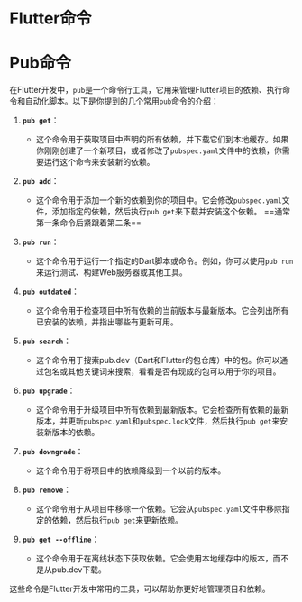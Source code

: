 # Flutter命令



# Pub命令
在Flutter开发中，`pub`是一个命令行工具，它用来管理Flutter项目的依赖、执行命令和自动化脚本。以下是你提到的几个常用`pub`命令的介绍：

1. **`pub get`**：
   - 这个命令用于获取项目中声明的所有依赖，并下载它们到本地缓存。如果你刚刚创建了一个新项目，或者修改了`pubspec.yaml`文件中的依赖，你需要运行这个命令来安装新的依赖。

2. **`pub add`**：
   - 这个命令用于添加一个新的依赖到你的项目中。它会修改`pubspec.yaml`文件，添加指定的依赖，然后执行`pub get`来下载并安装这个依赖。
	==通常第一条命令后紧跟着第二条==
1. **`pub run`**：
   - 这个命令用于运行一个指定的Dart脚本或命令。例如，你可以使用`pub run`来运行测试、构建Web服务器或其他工具。

2. **`pub outdated`**：
   - 这个命令用于检查项目中所有依赖的当前版本与最新版本。它会列出所有已安装的依赖，并指出哪些有更新可用。

3. **`pub search`**：
   - 这个命令用于搜索pub.dev（Dart和Flutter的包仓库）中的包。你可以通过包名或其他关键词来搜索，看看是否有现成的包可以用于你的项目。

4. **`pub upgrade`**：
   - 这个命令用于升级项目中所有依赖到最新版本。它会检查所有依赖的最新版本，并更新`pubspec.yaml`和`pubspec.lock`文件，然后执行`pub get`来安装新版本的依赖。

5. **`pub downgrade`**：
   - 这个命令用于将项目中的依赖降级到一个以前的版本。

6. **`pub remove`**：
   - 这个命令用于从项目中移除一个依赖。它会从`pubspec.yaml`文件中移除指定的依赖，然后执行`pub get`来更新依赖。

7. **`pub get --offline`**：
   - 这个命令用于在离线状态下获取依赖。它会使用本地缓存中的版本，而不是从pub.dev下载。

这些命令是Flutter开发中常用的工具，可以帮助你更好地管理项目和依赖。
